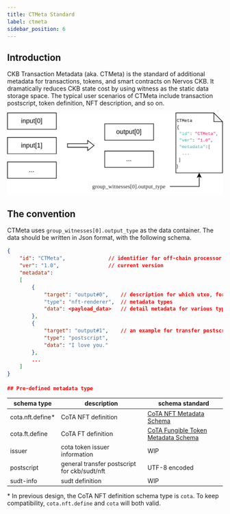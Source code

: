 ```yaml
---
title: CTMeta Standard
label: ctmeta
sidebar_position: 6
---
```


## Introduction

CKB Transaction Metadata (aka. CTMeta) is the standard of additional metadata for transactions, tokens, and smart contracts on Nervos CKB. It dramatically reduces CKB state cost by using witness as the static data storage space. The typical user scenarios of CTMeta include transaction postscript, token definition, NFT description, and so on.

![ctmeta](../images/ctmeta.png)

## The convention

CTMeta uses `group_witnesses[0].output_type` as the data container. The data should be written in Json format, with the following schema.

```json
{
	"id": "CTMeta",              // identifier for off-chain processor
    "ver": "1.0",				 // current version
	"metadata":                  
	[
		{
			"target": "output#0",    // description for which utxo, format: {input, output}#index
			"type": "nft-renderer",  // metadata types
            "data": <payload_data>   // detail metadata for various types
        },
		{
			"target": "output#1",	 // an example for transfer postscript
			"type": "postscript",
			"data": "I love you."
		},
		...
	]
}

## Pre-defined metadata type

```
| schema type | description | schema standard |
|--|--|--|
| cota.nft.define* | CoTA NFT definition | [CoTA NFT Metadata Schema](./CTMeta-schemas/nft-schema) |
| cota.ft.define | CoTA FT definition | [CoTA Fungible Token Metadata Schema](./CTMeta-schemas/ft-schema) |
| issuer | cota token issuer information | WIP |
| postscript | general transfer postscript for ckb/sudt/nft | UTF-8 encoded |
| sudt-info | sudt definition | WIP |

\* In previous design, the CoTA NFT definition schema type is `cota`. To keep compatibility, `cota.nft.define` and `cota` will both valid.

